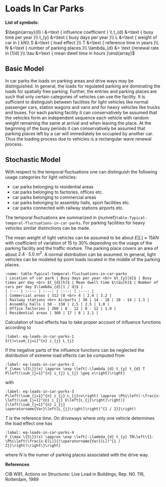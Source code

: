 # Loads In Car Parks

**List of symbols:**

$\begin{array}{ll} i  &=\text { influence coefficient } \\
t_{d}  &=\text { busy time per year }\\ 
t_{y}  &=\text { busy days per year }\\ 
L &=\text { weight of car in } kN\\ 
S  &=\text { load effect }\\ 
T  &=\text { reference time in years }\\ 
N  &=\text { number of parking places }\\ 
\lambda_{d}   &= \text {renewal rate in [1/d] }\\ 
\tau  &=\text { mean dwell time in hours }\end{array}$


## Basic Model
In car parks the loads on parking areas and drive ways may be distinguished. In general, the loads for regulated parking are dominating the loads for spatially free parking. Further, the entries and parking places are such that only certain categories of vehicles can use the facility. It is sufficient to distinguish between facilities for light vehicles like normal passenger cars, station wagons and vans and for heavy vehicles like trucks and buses. For each parking facility it can conservatively be assumed that the vehicles form an independent sequence each vehicle with random weight remaining the same at arrival and when leaving the place. At the beginning of the busy periods it can conservatively be assumed that parking places left by a car will immediately be occupied by another car. Thus the loading process due to vehicles is a rectangular wave renewal process.

## Stochastic Model

With respect to the temporal fluctuations one can distinguish the following usage categories for light vehicles:

- car parks belonging to residential areas
- car parks belonging to factories, offices etc.
- car parks belonging to commercial areas
- car parks belonging to assembly halls, sport facilities etc.
- car parks connected with railway stations airports etc.

The temporal fluctuations are summarized in {numref}`table-Typical-temporal-fluctuations-in-car-parks`. For parking facilities for heavy vehicles similar distinctions can be made.

The mean weight of light vehicles can be assumed to be about $E[L] \approx 15 kN$ with coefficient of variation of 15 to 30% depending on the usage of the parking facility and the traffic mixture. The parking place covers an area of about $2.4 \cdot 5.0 ~m^{2}$. A normal distribution can be assumed. In general, light vehicles can be modeled by point loads located in the middle of the parking places.

```{table} Typical temporal fluctuations in car parks
:name: table-Typical-temporal-fluctuations-in-car-parks
| Location of car park | Busy days per year <br> $t_{y}[d]$ | Busy times per day <br> $t_{d}[h]$ | Mean dwell time $\tau[h]$ | Number of cars per day $\lambda_{d}[1 / d]$ |
| :--- | :---: | :---: | :---: | :---: |
| Commercial areas | 312 |8 <br> 4 | 2.4 | 3.2 |
| Railway stations <br> Airports | 30 | 14 - 18 | 10 - 14 | 1.3 |
| Assembly halls | 50 - 150 | 2.5 | 2.5 | 1.0 |
| Office factories | 260 | 8 - 12 | 8 - 12 | 1.0 |
| Residential areas | 360 | 17 | 8 | 2.1 |
```

Calculation of load effects has to take proper account of influence functions according to

```{math}
:label: eq-loads-in-car-parks-1
S(t)=\sum_{j=i}^{n} i_{j} L_{j}
```

If the negative parts of the influence functions can be neglected the distribution of extreme load effects can be computed from

```{math}
:label: eq-loads-in-car-parks-2
F_{\max \{S\}}(x) \approx \exp \left[-\lambda_{d} t_{y} t_{d} T P\left(\sum_{j=1}^{n} i_{j} L_{j} \geq x\right)\right]
```

with

```{math}
:label: eq-loads-in-car-parks-3
P\left(\sum_{j=1}^{n} i_{j} L_{j}>x\right) \approx \Phi\left(-\frac{x-\left(\sum_{j=1}^{n} i_{j} E\left[L_{j}\right]\right)}{\left(\sum_{j=1}^{n} i_{j} \operatorname{Var}\left[L_{j}\right]\right)^{1 / 2}}\right)
```

$T$ is the reference time. On driveways where only one vehicle determines the load effect one has

```{math}
:label: eq-loads-in-car-parks-4
F_{\max \{S\}}(x) \approx \exp \left[-\lambda_{d} t_{y} TN\left\{1-\Phi\left(\frac{x-E[L]}{(\operatorname{Var}[L])^{1 / 2}}\right)\right\}\right]
```

where $N$ is the numer of parking places associated with the drive way.

**References**

CIB W81, Actions on Structures: Live Load in Buildings, Rep. N0. 116, Rotterdam, 1989
